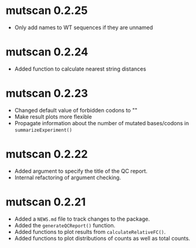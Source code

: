 # mutscan 0.2.25

* Only add names to WT sequences if they are unnamed

# mutscan 0.2.24

* Added function to calculate nearest string distances

# mutscan 0.2.23

* Changed default value of forbidden codons to ""
* Make result plots more flexible
* Propagate information about the number of mutated bases/codons in `summarizeExperiment()`

# mutscan 0.2.22

* Added argument to specify the title of the QC report.
* Internal refactoring of argument checking.

# mutscan 0.2.21

* Added a `NEWS.md` file to track changes to the package.
* Added the `generateQCReport()` function.
* Added functions to plot results from `calculateRelativeFC()`.
* Added functions to plot distributions of counts as well as total counts.
